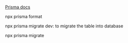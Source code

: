 [Prisma docs](https://www.prisma.io/docs/getting-started/prisma-postgres/from-the-cli)

npx prisma format

npx prisma migrate dev: to migrate the table into database

npx prisma migrate